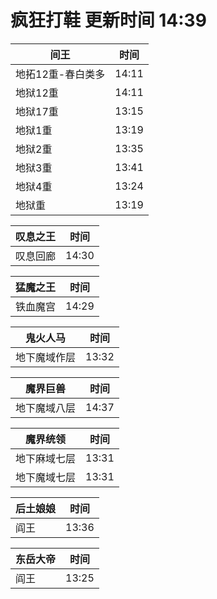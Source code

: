 # 疯狂打鞋 更新时间 14:39

| 间王   | 时间    |
|--------|-------|
| 地拓12重-春白类多 | 14:11 |
| 地狱12重 | 14:11 |
| 地狱17重 | 13:15 |
| 地狱1重 | 13:19 |
| 地狱2重 | 13:35 |
| 地狱3重 | 13:41 |
| 地狱4重 | 13:24 |
| 地狱重 | 13:19 |

| 叹息之王   | 时间    |
|--------|-------|
| 叹息回廊 | 14:30 |

| 猛魔之王   | 时间    |
|--------|-------|
| 铁血魔宫 | 14:29 |

| 鬼火人马   | 时间    |
|--------|-------|
| 地下魔域作层 | 13:32 |

| 魔界巨兽   | 时间    |
|--------|-------|
| 地下魔域八层 | 14:37 |

| 魔界统领   | 时间    |
|--------|-------|
| 地下麻域七层 | 13:31 |
| 地下魔域七层 | 13:31 |

| 后土娘娘   | 时间    |
|--------|-------|
| 阎王 | 13:36 |

| 东岳大帝   | 时间    |
|--------|-------|
| 阎王 | 13:25 |